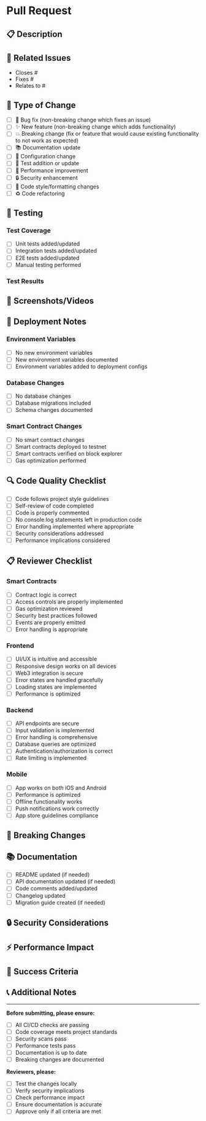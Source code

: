 # Pull Request

## 📋 Description

<!-- Provide a brief description of the changes in this PR -->

## 🔗 Related Issues

<!-- Link to related issues using keywords like "closes #123", "fixes #456", "relates to #789" -->
- Closes #
- Fixes #
- Relates to #

## 📝 Type of Change

<!-- Mark the relevant option with an [x] -->

- [ ] 🐛 Bug fix (non-breaking change which fixes an issue)
- [ ] ✨ New feature (non-breaking change which adds functionality)
- [ ] 💥 Breaking change (fix or feature that would cause existing functionality to not work as expected)
- [ ] 📚 Documentation update
- [ ] 🔧 Configuration change
- [ ] 🧪 Test addition or update
- [ ] 🚀 Performance improvement
- [ ] 🔒 Security enhancement
- [ ] 🎨 Code style/formatting changes
- [ ] ♻️ Code refactoring

## 🧪 Testing

<!-- Describe the tests you ran to verify your changes -->

### Test Coverage
- [ ] Unit tests added/updated
- [ ] Integration tests added/updated
- [ ] E2E tests added/updated
- [ ] Manual testing performed

### Test Results
<!-- Provide test results or screenshots if applicable -->

## 📱 Screenshots/Videos

<!-- If applicable, add screenshots or videos to help explain your changes -->

## 🚀 Deployment Notes

<!-- Any special deployment considerations -->

### Environment Variables
<!-- List any new environment variables that need to be set -->
- [ ] No new environment variables
- [ ] New environment variables documented
- [ ] Environment variables added to deployment configs

### Database Changes
<!-- List any database migrations or schema changes -->
- [ ] No database changes
- [ ] Database migrations included
- [ ] Schema changes documented

### Smart Contract Changes
<!-- List any smart contract changes -->
- [ ] No smart contract changes
- [ ] Smart contracts deployed to testnet
- [ ] Smart contracts verified on block explorer
- [ ] Gas optimization performed

## 🔍 Code Quality Checklist

- [ ] Code follows project style guidelines
- [ ] Self-review of code completed
- [ ] Code is properly commented
- [ ] No console.log statements left in production code
- [ ] Error handling implemented where appropriate
- [ ] Security considerations addressed
- [ ] Performance implications considered

## 📋 Reviewer Checklist

### Smart Contracts
- [ ] Contract logic is correct
- [ ] Access controls are properly implemented
- [ ] Gas optimization reviewed
- [ ] Security best practices followed
- [ ] Events are properly emitted
- [ ] Error handling is appropriate

### Frontend
- [ ] UI/UX is intuitive and accessible
- [ ] Responsive design works on all devices
- [ ] Web3 integration is secure
- [ ] Error states are handled gracefully
- [ ] Loading states are implemented
- [ ] Performance is optimized

### Backend
- [ ] API endpoints are secure
- [ ] Input validation is implemented
- [ ] Error handling is comprehensive
- [ ] Database queries are optimized
- [ ] Authentication/authorization is correct
- [ ] Rate limiting is implemented

### Mobile
- [ ] App works on both iOS and Android
- [ ] Performance is optimized
- [ ] Offline functionality works
- [ ] Push notifications work correctly
- [ ] App store guidelines compliance

## 🚨 Breaking Changes

<!-- If this is a breaking change, describe what breaks and how to migrate -->

## 📚 Documentation

- [ ] README updated (if needed)
- [ ] API documentation updated (if needed)
- [ ] Code comments added/updated
- [ ] Changelog updated
- [ ] Migration guide created (if needed)

## 🔒 Security Considerations

<!-- Describe any security implications of this change -->

## ⚡ Performance Impact

<!-- Describe any performance implications of this change -->

## 🎯 Success Criteria

<!-- Define what success looks like for this PR -->

## 📞 Additional Notes

<!-- Any additional information for reviewers -->

---

**Before submitting, please ensure:**
- [ ] All CI/CD checks are passing
- [ ] Code coverage meets project standards
- [ ] Security scans pass
- [ ] Performance tests pass
- [ ] Documentation is up to date
- [ ] Breaking changes are documented

**Reviewers, please:**
- [ ] Test the changes locally
- [ ] Verify security implications
- [ ] Check performance impact
- [ ] Ensure documentation is accurate
- [ ] Approve only if all criteria are met
